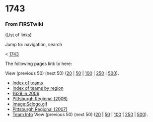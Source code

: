 

# 1743

### From FIRSTwiki

(List of links)

Jump to: navigation, search

&lt; [1743](/index.php?title=1743&redirect=no "1743" )  

The following pages link to here:

View (previous 50) (next 50)
([20](/index.php?title=Special:Whatlinkshere/1743&limit=20&from=0
"Special:Whatlinkshere/1743" ) |
[50](/index.php?title=Special:Whatlinkshere/1743&limit=50&from=0
"Special:Whatlinkshere/1743" ) |
[100](/index.php?title=Special:Whatlinkshere/1743&limit=100&from=0
"Special:Whatlinkshere/1743" ) |
[250](/index.php?title=Special:Whatlinkshere/1743&limit=250&from=0
"Special:Whatlinkshere/1743" ) |
[500](/index.php?title=Special:Whatlinkshere/1743&limit=500&from=0
"Special:Whatlinkshere/1743" )).

  * [Index of teams](/index.php/Index_of_teams "Index of teams" )
  * [Index of teams by region](/index.php/Index_of_teams_by_region "Index of teams by region" )
  * [1629 in 2006](/index.php/1629_in_2006 "1629 in 2006" )
  * [Pittsburgh Regional (2006)](/index.php/Pittsburgh_Regional_%282006%29 "Pittsburgh Regional \(2006\)" )
  * [Image:Sclogo.gif](/index.php/Image:Sclogo.gif "Image:Sclogo.gif" )
  * [Pittsburgh Regional (2007)](/index.php/Pittsburgh_Regional_%282007%29 "Pittsburgh Regional \(2007\)" )
  * [Team Info](/index.php/Team_Info "Team Info" )
View (previous 50) (next 50)
([20](/index.php?title=Special:Whatlinkshere/1743&limit=20&from=0
"Special:Whatlinkshere/1743" ) |
[50](/index.php?title=Special:Whatlinkshere/1743&limit=50&from=0
"Special:Whatlinkshere/1743" ) |
[100](/index.php?title=Special:Whatlinkshere/1743&limit=100&from=0
"Special:Whatlinkshere/1743" ) |
[250](/index.php?title=Special:Whatlinkshere/1743&limit=250&from=0
"Special:Whatlinkshere/1743" ) |
[500](/index.php?title=Special:Whatlinkshere/1743&limit=500&from=0
"Special:Whatlinkshere/1743" )).

